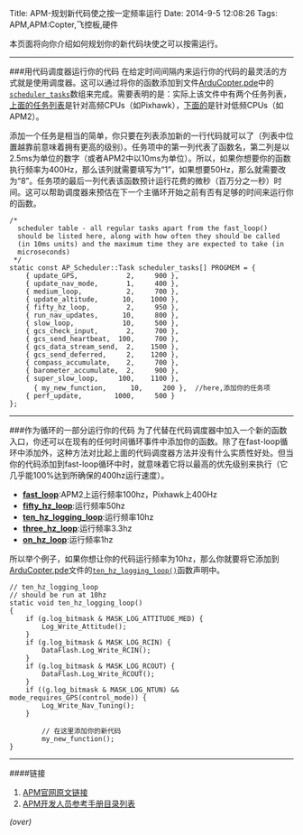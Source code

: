 Title: APM-规划新代码使之按一定频率运行
Date: 2014-9-5 12:08:26 
Tags: APM,APM:Copter,飞控板,硬件

本页面将向你介绍如何规划你的新代码块使之可以按需运行。

---
###用代码调度器运行你的代码
在给定时间间隔内来运行你的代码的最灵活的方式就是使用调度器。这可以通过将你的函数添加到文件[ArduCopter.pde](https://github.com/diydrones/ardupilot/blob/master/ArduCopter/ArduCopter.pde)中的[`scheduler_tasks`](https://github.com/diydrones/ardupilot/blob/master/ArduCopter/ArduCopter.pde#L788)数组来完成。需要表明的是：实际上该文件中有两个任务列表，[上面的任务列表](https://github.com/diydrones/ardupilot/blob/master/ArduCopter/ArduCopter.pde#L788)是针对高频CPUs（如Pixhawk），[下面的](https://github.com/diydrones/ardupilot/blob/master/ArduCopter/ArduCopter.pde#L856)是针对低频CPUs（如APM2）。

<!-- PELICAN_BEGIN_SUMMARY -->
添加一个任务是相当的简单，你只要在列表添加新的一行代码就可以了（列表中位置越靠前意味着拥有更高的级别）。任务项中的第一列代表了函数名，第二列是以2.5ms为单位的数字（或者APM2中以10ms为单位）。所以，如果你想要你的函数执行频率为400Hz，那么该列就需要填写为“1”，如果想要50Hz，那么就需要改为“8”。任务项的最后一列代表该函数预计运行花费的微秒（百万分之一秒）时间。这可以帮助调度器来预估在下一个主循环开始之前有否有足够的时间来运行你的函数。
<!-- PELICAN_END_SUMMARY -->

```
/*
  scheduler table - all regular tasks apart from the fast_loop()
  should be listed here, along with how often they should be called
  (in 10ms units) and the maximum time they are expected to take (in
  microseconds)
 */
static const AP_Scheduler::Task scheduler_tasks[] PROGMEM = {
    { update_GPS,            2,     900 },
    { update_nav_mode,       1,     400 },
    { medium_loop,           2,     700 },
    { update_altitude,      10,    1000 },
    { fifty_hz_loop,         2,     950 },
    { run_nav_updates,      10,     800 },
    { slow_loop,            10,     500 },
    { gcs_check_input,	     2,     700 },
    { gcs_send_heartbeat,  100,     700 },
    { gcs_data_stream_send,  2,    1500 },
    { gcs_send_deferred,     2,    1200 },
    { compass_accumulate,    2,     700 },
    { barometer_accumulate,  2,     900 },
    { super_slow_loop,     100,    1100 },
      { my_new_function,      10,     200 },  //here,添加你的任务项
    { perf_update,        1000,     500 }
};
```

---
###作为循环的一部分运行你的代码
为了代替在代码调度器中加入一个新的函数入口，你还可以在现有的任何时间循环事件中添加你的函数。除了在fast-loop循环中添加外，这种方法对比起上面的代码调度器方法并没有什么实质性好处。但当你的代码添加到fast-loop循环中时，就意味着它将以最高的优先级别来执行（它几乎能100%达到所确保的400hz运行速度）。

- [**fast_loop**](https://github.com/diydrones/ardupilot/blob/master/ArduCopter/ArduCopter.pde#L990):APM2上运行频率100hz，Pixhawk上400Hz
- [**fifty_hz_loop**](https://github.com/diydrones/ardupilot/blob/master/ArduCopter/ArduCopter.pde#L1119):运行频率50hz
- [**ten_hz_logging_loop**](https://github.com/diydrones/ardupilot/blob/master/ArduCopter/ArduCopter.pde#L1101):运行频率10hz
- [**three_hz_loop**](https://github.com/diydrones/ardupilot/blob/master/ArduCopter/ArduCopter.pde#L1138):运行频率3.3hz
- [**on_hz_loop**](https://github.com/diydrones/ardupilot/blob/master/ArduCopter/ArduCopter.pde#L1159):运行频率1hz

所以举个例子，如果你想让你的代码运行频率为10hz，那么你就要将它添加到[ArduCopter.pde](https://github.com/diydrones/ardupilot/blob/master/ArduCopter/ArduCopter.pde)文件的[`ten_hz_logging_loop()`](https://github.com/diydrones/ardupilot/blob/master/ArduCopter/ArduCopter.pde#L1101)函数声明中。

```
// ten_hz_logging_loop
// should be run at 10hz
static void ten_hz_logging_loop()
{
    if (g.log_bitmask & MASK_LOG_ATTITUDE_MED) {
        Log_Write_Attitude();
    }
    if (g.log_bitmask & MASK_LOG_RCIN) {
        DataFlash.Log_Write_RCIN();
    }
    if (g.log_bitmask & MASK_LOG_RCOUT) {
        DataFlash.Log_Write_RCOUT();
    }
    if ((g.log_bitmask & MASK_LOG_NTUN) && mode_requires_GPS(control_mode)) {
        Log_Write_Nav_Tuning();
    }

        // 在这里添加你的新代码
        my_new_function();
}
```

---
####链接

1. [APM官网原文链接](http://dev.ardupilot.com/wiki/code-overview-scheduling-your-new-code-to-run-intermittently/)
1. [APM开发人员参考手册目录列表]({filename}2014-08-29-APM-开发人员参考手册目录列表.md)

*(over)*